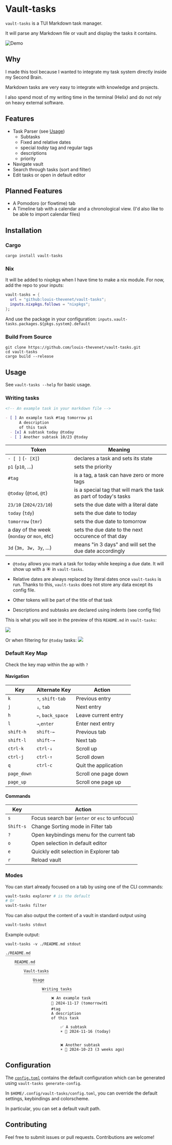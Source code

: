 # Vault-tasks

`vault-tasks` is a TUI Markdown task manager.

It will parse any Markdown file or vault and display the tasks it contains.

![Demo](./examples/vault-tasks.gif)

## Why

I made this tool because I wanted to integrate my task system directly inside my Second Brain.

Markdown tasks are very easy to integrate with knowledge and projects.

I also spend most of my writing time in the terminal (Helix) and do not rely on heavy external software.

## Features

- Task Parser (see [Usage](https://github.com/louis-thevenet/vault-tasks/tree/main?tab=readme-ov-file#usage))
  - Subtasks
  - Fixed and relative dates
  - special _today_ tag and regular tags
  - descriptions
  - priority
- Navigate vault
- Search through tasks (sort and filter)
- Edit tasks or open in default editor

## Planned Features

- A Pomodoro (or flowtime) tab
- A Timeline tab with a calendar and a chronological view. (I'd also like to be able to import calendar files)

## Installation

### Cargo

```
cargo install vault-tasks
```

### Nix

It will be added to nixpkgs when I have time to make a nix module. For now, add the repo to your inputs:

```nix
vault-tasks = {
  url = "github:louis-thevenet/vault-tasks";
  inputs.nixpkgs.follows = "nixpkgs";
};
```

And use the package in your configuration: `inputs.vault-tasks.packages.${pkgs.system}.default`

### Build From Source

```
git clone https://github.com/louis-thevenet/vault-tasks.git
cd vault-tasks
cargo build --release
```

## Usage

See `vault-tasks --help` for basic usage.

### Writing tasks

```md
<!-- An example task in your markdown file -->

- [ ] An example task #tag tomorrow p1
      A description
      of this task
  - [x] A subtask today @today
  - [ ] Another subtask 10/23 @today
```

| Token                                      | Meaning                                                           |
| ------------------------------------------ | ----------------------------------------------------------------- |
| `- [ ]` (`- [X]`)                          | declares a task and sets its state                                |
| `p1` (`p10`, ...)                          | sets the priority                                                 |
| `#tag`                                     | is a tag, a task can have zero or more tags                       |
| `@today` (`@tod`, `@t`)                    | is a special tag that will mark the task as part of today's tasks |
| `23/10` (`2024/23/10`)                     | sets the due date with a literal date                             |
| `today` (`tdy`)                            | sets the due date to today                                        |
| `tomorrow` (`tmr`)                         | sets the due date to tomorrow                                     |
| a day of the week (`monday` or `mon`, etc) | sets the due date to the next occurence of that day               |
| `3d` (`3m, 3w, 3y`, ...)                   | means "in 3 days" and will set the due date accordingly           |

- `@today` allows you mark a task for today while keeping a due date. It will show up with a ☀️ in `vault-tasks`.

- Relative dates are always replaced by literal dates once `vault-tasks` is run. Thanks to this, `vault-tasks` does not store any data except its config file.

- Other tokens will be part of the title of that task

- Descriptions and subtasks are declared using indents (see config file)

This is what you will see in the preview of this `README.md` in `vault-tasks`:

![](./examples/demo_explorer.png)

Or when filtering for `@today` tasks:
![](./examples/demo_filter.png)

### Default Key Map

Check the key map within the ap with `?`

#### Navigation

| Key         | Alternate Key     | Action               |
| ----------- | ----------------- | -------------------- |
| `k`         | `↑`, `shift-tab`  | Previous entry       |
| `j`         | `↓`, `tab`        | Next entry           |
| `h`         | `←`, `back_space` | Leave current entry  |
| `l`         | `→`,`enter`       | Enter next entry     |
| `shift-h`   | `shift-←`         | Previous tab         |
| `shift-l`   | `shift-→`         | Next tab             |
| `ctrl-k`    | `ctrl-↓`          | Scroll up            |
| `ctrl-j`    | `ctrl-↑`          | Scroll down          |
| `q`         | `ctrl-c`          | Quit the application |
| `page_down` |                   | Scroll one page down |
| `page_up`   |                   | Scroll one page up   |

#### Commands

| Key       | Action                                         |
| --------- | ---------------------------------------------- |
| `s`       | Focus search bar (`enter` or `esc` to unfocus) |
| `Shift-s` | Change Sorting mode in Filter tab              |
| `?`       | Open keybindings menu for the current tab      |
| `o`       | Open selection in default editor               |
| `e`       | Quickly edit selection in Explorer tab         |
| `r`       | Reload vault                                   |

### Modes

You can start already focused on a tab by using one of the CLI commands:

```bash
vault-tasks explorer # is the default
# Or
vault-tasks filter
```

You can also output the content of a vault in standard output using

```bash
vault-tasks stdout
```

Example output:

```
vault-tasks -v ./README.md stdout

./README.md
‾‾‾‾‾‾‾‾‾‾‾
	README.md
	‾‾‾‾‾‾‾‾‾
		Vault-tasks
		‾‾‾‾‾‾‾‾‾‾‾
			Usage
			‾‾‾‾‾
				Writing tasks
				‾‾‾‾‾‾‾‾‾‾‾‾‾
					❌ An example task
					📅 2024-11-17 (tomorrow)❗1
					#tag
					A description
					of this task

						✅ A subtask
						☀️ 📅 2024-11-16 (today)


						❌ Another subtask
						☀️ 📅 2024-10-23 (3 weeks ago)
```

## Configuration

The [`config.toml`](./.config/config.toml) contains the default configuration which can be generated using `vault-tasks generate-config`.

In `$HOME/.config/vault-tasks/config.toml`, you can override the default settings, keybindings and colorscheme.

In particular, you can set a default vault path.

## Contributing

Feel free to submit issues or pull requests. Contributions are welcome!
